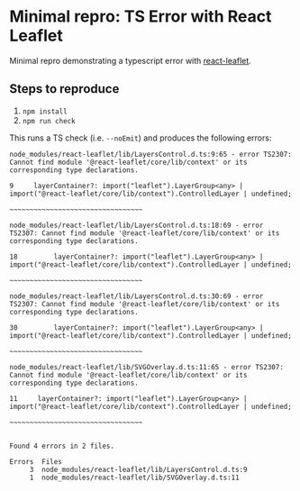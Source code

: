 # Minimal repro: TS Error with React Leaflet

Minimal repro demonstrating a typescript error with [react-leaflet](https://github.com/PaulLeCam/react-leaflet).

## Steps to reproduce

1. `npm install`
2. `npm run check`

This runs a TS check (i.e. `--noEmit`) and produces the following errors:

```
node_modules/react-leaflet/lib/LayersControl.d.ts:9:65 - error TS2307: Cannot find module '@react-leaflet/core/lib/context' or its corresponding type declarations.

9     layerContainer?: import("leaflet").LayerGroup<any> | import("@react-leaflet/core/lib/context").ControlledLayer | undefined;
                                                                  ~~~~~~~~~~~~~~~~~~~~~~~~~~~~~~~~~

node_modules/react-leaflet/lib/LayersControl.d.ts:18:69 - error TS2307: Cannot find module '@react-leaflet/core/lib/context' or its corresponding type declarations.

18         layerContainer?: import("leaflet").LayerGroup<any> | import("@react-leaflet/core/lib/context").ControlledLayer | undefined;
                                                                       ~~~~~~~~~~~~~~~~~~~~~~~~~~~~~~~~~

node_modules/react-leaflet/lib/LayersControl.d.ts:30:69 - error TS2307: Cannot find module '@react-leaflet/core/lib/context' or its corresponding type declarations.

30         layerContainer?: import("leaflet").LayerGroup<any> | import("@react-leaflet/core/lib/context").ControlledLayer | undefined;
                                                                       ~~~~~~~~~~~~~~~~~~~~~~~~~~~~~~~~~

node_modules/react-leaflet/lib/SVGOverlay.d.ts:11:65 - error TS2307: Cannot find module '@react-leaflet/core/lib/context' or its corresponding type declarations.

11     layerContainer?: import("leaflet").LayerGroup<any> | import("@react-leaflet/core/lib/context").ControlledLayer | undefined;
                                                                   ~~~~~~~~~~~~~~~~~~~~~~~~~~~~~~~~~


Found 4 errors in 2 files.

Errors  Files
     3  node_modules/react-leaflet/lib/LayersControl.d.ts:9
     1  node_modules/react-leaflet/lib/SVGOverlay.d.ts:11
```
